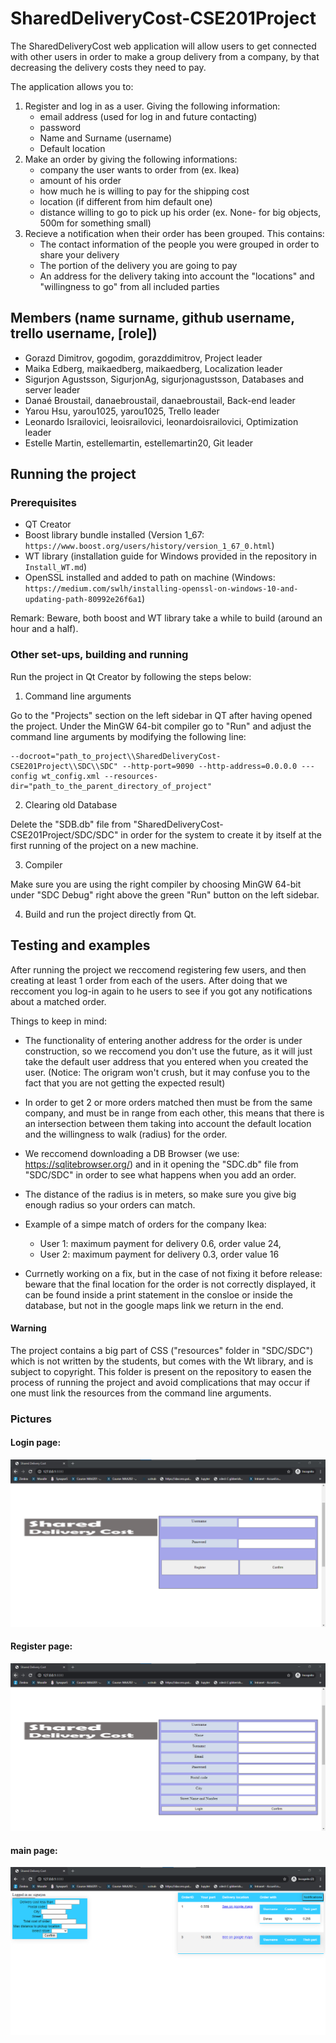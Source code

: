 # SharedDeliveryCost-CSE201Project

The SharedDeliveryCost web application will allow users to get connected with other users in order to make a group delivery from a company, by that decreasing the delivery costs they need to pay.

The application allows you to:

1. Register and log in as a user. Giving the following information:
   - email address (used for log in and future contacting)
   - password
   - Name and Surname (username)
   - Default location
2. Make an order by giving the following informations:
   - company the user wants to order from (ex. Ikea)
   - amount of his order
   - how much he is willing to pay for the shipping cost
   - location (if different from him default one)
   - distance willing to go to pick up his order (ex. None- for big objects, 500m for something small)
3. Recieve a notification when their order has been grouped. This contains:
   - The contact information of the people you were grouped in order to share your delivery
   - The portion of the delivery you are going to pay
   - An address for the delivery taking into account the "locations" and "willingness to go" from all included parties

## Members (name surname, github username, trello username, [role])

- Gorazd Dimitrov, gogodim, gorazddimitrov, Project leader
- Maika Edberg, maikaedberg, maikaedberg, Localization leader
- Sigurjon Agustsson, SigurjonAg, sigurjonagustsson, Databases and server leader
- Danaé Broustail, danaebroustail, danaebroustail, Back-end leader
- Yarou Hsu, yarou1025, yarou1025, Trello leader
- Leonardo Israilovici, leoisrailovici, leonardoisrailovici, Optimization leader
- Estelle Martin, estellemartin, estellemartin20, Git leader

## Running the project

### Prerequisites
- QT Creator
- Boost library bundle installed (Version 1_67: ```https://www.boost.org/users/history/version_1_67_0.html```)
- WT library (installation guide for Windows provided in the repository in ```Install_WT.md```)
- OpenSSL installed and added to path on machine (Windows: ```https://medium.com/swlh/installing-openssl-on-windows-10-and-updating-path-80992e26f6a1```)

Remark: Beware, both boost and WT library take a while to build (around an hour and a half).

### Other set-ups, building and running

Run the project in Qt Creator by following the steps below:

1. Command line arguments

Go to the "Projects" section on the left sidebar in QT after having opened the project. Under the MinGW 64-bit compiler go to "Run" and adjust the command line arguments by modifying the following line:
```
--docroot="path_to_project\\SharedDeliveryCost-CSE201Project\\SDC\\SDC" --http-port=9090 --http-address=0.0.0.0 ---config wt_config.xml --resources-dir="path_to_the_parent_directory_of_project"
```
2. Clearing old Database

Delete the "SDB.db" file from "SharedDeliveryCost-CSE201Project/SDC/SDC" in order for the system to create it by itself at the first running of the project on a new machine.

3. Compiler

Make sure you are using the right compiler by choosing MinGW 64-bit under "SDC Debug" right above the green "Run" button on the left sidebar.

4. Build and run the project directly from Qt.

## Testing and examples

After running the project we reccomend registering few users, and then creating at least 1 order from each of the users. After doing that we reccoment you log-in again to he users to see if you got any notifications about a matched order. 

Things to keep in mind:

- The functionality of entering another address for the order is under construction, so we reccomend you don't use the future, as it will just take the default user address that you entered when you created the user. (Notice: The origram won't crush, but it may confuse you to the fact that you are not getting the expected result)

- In order to get 2 or more orders matched then must be from the same company, and must be in range from each other, this means that there is an intersection between them taking into account the default location and the willingness to walk (radius) for the order.

- We reccomend downloading a DB Browser (we use: https://sqlitebrowser.org/) and in it opening the "SDC.db" file from "SDC/SDC" in order to see what happens when you add an order.

- The distance of the radius is in meters, so make sure you give big enough radius so your orders can match.

- Example of a simpe match of orders for the company Ikea: 
   - User 1: maximum payment for delivery 0.6, order value 24, 
   - User 2: maximum payment for delivery 0.3, order value 16

- Currnetly working on a fix, but in the case of not fixing it before release: beware that the final location for the order is not correctly displayed, it can be found inside a print statement in the consloe or inside the database, but not in the google maps link we return in the end.

#### Warning

The project contains a big part of CSS ("resources" folder in "SDC/SDC") which is not written by the students, but comes with the Wt library, and is subject to copyright. This folder is present on the repository to easen the process of running the project and avoid complications that may occur if one must link the resources from the command line arguments.

### Pictures

#### Login page:

![Screenshot](project_screenshots/login.png)

#### Register page:
![Screenshot](project_screenshots/register.png)

#### main page:

![Screenshot](project_screenshots/main.png)
